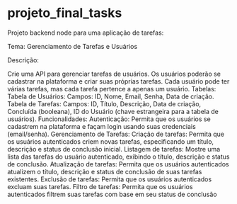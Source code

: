 # projeto_final_tasks

Projeto backend node para uma aplicação de tarefas:

Tema: Gerenciamento de Tarefas e Usuários

Descrição:

Crie uma API para gerenciar tarefas de usuários. Os usuários poderão se cadastrar na plataforma e criar suas próprias tarefas. Cada usuário pode ter várias tarefas, mas cada tarefa pertence a apenas um usuário.
Tabelas:
Tabela de Usuários:
Campos: ID, Nome, Email, Senha, Data de criação.
Tabela de Tarefas:
Campos: ID, Título, Descrição, Data de criação, Concluída (booleana), ID do Usuário (chave estrangeira para a tabela de usuários).
Funcionalidades:
Autenticação: Permita que os usuários se cadastrem na plataforma e façam login usando suas credenciais (email/senha).
Gerenciamento de Tarefas:
Criação de tarefas: Permita que os usuários autenticados criem novas tarefas, especificando um título, descrição e status de conclusão inicial.
Listagem de tarefas: Mostre uma lista das tarefas do usuário autenticado, exibindo o título, descrição e status de conclusão.
Atualização de tarefas: Permita que os usuários autenticados atualizem o título, descrição e status de conclusão de suas tarefas existentes.
Exclusão de tarefas: Permita que os usuários autenticados excluam suas tarefas.
Filtro de tarefas: Permita que os usuários autenticados filtrem suas tarefas com base em seu status de conclusão
